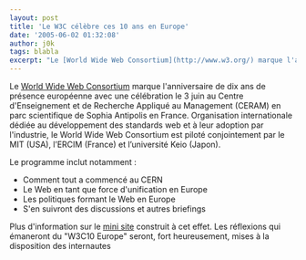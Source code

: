 ```yaml
---
layout: post
title: 'Le W3C célèbre ces 10 ans en Europe'
date: '2005-06-02 01:32:08'
author: j0k
tags: blabla
excerpt: "Le [World Wide Web Consortium](http://www.w3.org/) marque l'anniversaire de dix ans de présence européenne avec une célébration le 3 juin au Centre d'Enseignement et de Recherche Appliqué au Management (CERAM) en parc scientifique de Sophia Antipolis en France.     \nOrganisation internationale dédiée au développement des standards web et à leur adoption      …"
---
```



Le [World Wide Web Consortium](http://www.w3.org/) marque l'anniversaire de dix ans de présence européenne avec une célébration le 3 juin au Centre d'Enseignement et de Recherche Appliqué au Management (CERAM) en parc scientifique de Sophia Antipolis en France.
Organisation internationale dédiée au développement des standards web et à leur adoption par l'industrie, le World Wide Web Consortium est piloté conjointement par le MIT (USA), l’ERCIM (France) et l’université Keio (Japon).

Le programme inclut notamment :
* Comment tout a commencé au CERN
* Le Web en tant que force d'unification en Europe
* Les politiques formant le Web en Europe
* S'en suivront des discussions et autres briefings

Plus d'information sur le [mini site](http://www.w3.org/2005/06/W3C10.html) construit à cet effet.   Les réflexions qui émaneront du "W3C10 Europe" seront, fort heureusement, mises à la disposition des internautes

